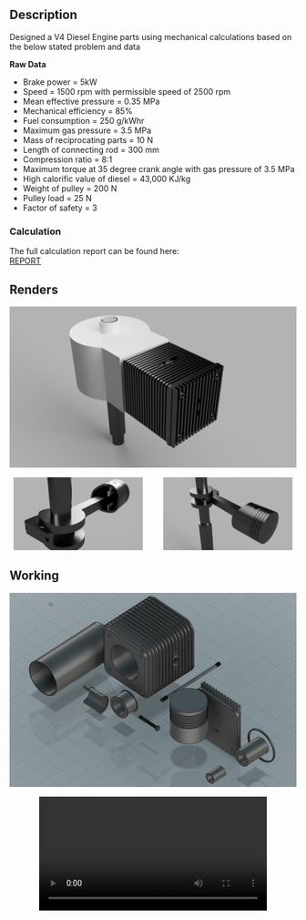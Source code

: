 ## Description
Designed a V4 Diesel Engine parts using mechanical calculations based on the below stated problem and data

**Raw Data**
* Brake power = 5kW
* Speed = 1500 rpm with permissible speed of 2500 rpm
* Mean effective pressure = 0.35 MPa
* Mechanical efficiency = 85%
* Fuel consumption = 250 g/kWhr
* Maximum gas pressure = 3.5 MPa
* Mass of reciprocating parts = 10 N
* Length of connecting rod = 300 mm
* Compression ratio = 8:1
* Maximum torque at 35 degree crank angle with gas pressure of 3.5 MPa
* High calorific value of diesel = 43,000 KJ/kg
* Weight of pulley = 200 N
* Pulley load = 25 N
* Factor of safety = 3

### Calculation
The full calculation report can be found here:\
[REPORT](https://github.com/subhashishansda4/V4-Diesel-Engine/blob/main/Design%20of%204-Stroke%20Diesel%20Engine.pdf)

## Renders
![1](https://github.com/subhashishansda4/V4-Diesel-Engine/blob/main/renders/1.jpg)

<p align="center">
  <img alt="2" src="https://github.com/subhashishansda4/V4-Diesel-Engine/blob/main/renders/2.jpg" width="45%" height="50%">
  &nbsp; &nbsp; &nbsp; &nbsp;
  <img alt="3" src="https://github.com/subhashishansda4/V4-Diesel-Engine/blob/main/renders/3.jpg" width="45%" height="50%">
</p>

## Working
![1](https://github.com/subhashishansda4/V4-Diesel-Engine/blob/main/work/1.jpg)

<div align="center">
    <video src="https://github.com/subhashishansda4/V4-Diesel-Engine/assets/84849423/f32b2d51-84f2-4679-961e-eedea0c163c5" width="400"/>
</div>